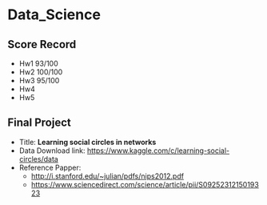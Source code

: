 # Data_Science

## Score Record
* Hw1 93/100
* Hw2 100/100
* Hw3 95/100
* Hw4
* Hw5 

## Final Project
* Title: **Learning social circles in networks**
* Data Download link: https://www.kaggle.com/c/learning-social-circles/data
* Reference Papper:
    * http://i.stanford.edu/~julian/pdfs/nips2012.pdf
    * https://www.sciencedirect.com/science/article/pii/S0925231215019323
    